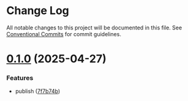 # Change Log

All notable changes to this project will be documented in this file.
See [Conventional Commits](https://conventionalcommits.org) for commit guidelines.

# [0.1.0](https://github.com/Yicoding/qiankun-vite/compare/@enode/qiankun-mic-template@0.2.0...@enode/qiankun-mic-template@0.1.0) (2025-04-27)

### Features

- publish ([7f7b74b](https://github.com/Yicoding/qiankun-vite/commit/7f7b74b4d714ad52766e8fb5b12775090b7080a4))
